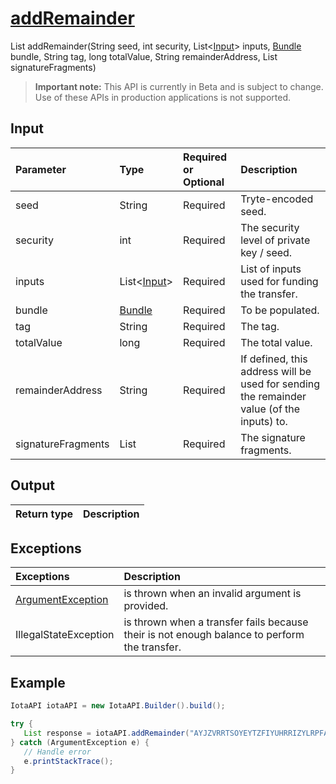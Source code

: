 
# [addRemainder](https://github.com/iotaledger/iota-java/blob/dev/jota/src/main/java/jota/IotaAPI.java#L1299)
 List<String> addRemainder(String seed, int security, List<[Input](https://github.com/iotaledger/iota-java/blob/dev/jota/src/main/java/jota/model/Input.java)> inputs, [Bundle](https://github.com/iotaledger/iota-java/blob/dev/jota/src/main/java/jota/model/Bundle.java) bundle, String tag, long totalValue, String remainderAddress, List<String> signatureFragments)


> **Important note:** This API is currently in Beta and is subject to change. Use of these APIs in production applications is not supported.

## Input
| Parameter       | Type | Required or Optional | Description |
|:---------------|:--------|:--------| :--------|
| seed | String | Required | Tryte-encoded seed. |
| security | int | Required | The security level of private key / seed. |
| inputs | List<[Input](https://github.com/iotaledger/iota-java/blob/dev/jota/src/main/java/jota/model/Input.java)> | Required | List of inputs used for funding the transfer. |
| bundle | [Bundle](https://github.com/iotaledger/iota-java/blob/dev/jota/src/main/java/jota/model/Bundle.java) | Required | To be populated. |
| tag | String | Required | The tag. |
| totalValue | long | Required | The total value. |
| remainderAddress | String | Required | If defined, this address will be used for sending the remainder value (of the inputs) to. |
| signatureFragments | List<String> | Required | The signature fragments. |
    
## Output
| Return type | Description |
|--|--|

## Exceptions
| Exceptions     | Description |
|:---------------|:--------|
| [ArgumentException](https://github.com/iotaledger/iota-java/blob/dev/jota/src/main/java/jota/error/ArgumentException.java) | is thrown when an invalid argument is provided. |
| IllegalStateException | is thrown when a transfer fails because their is not enough balance to perform the transfer. |


 ## Example
 
 ```Java
 IotaAPI iotaAPI = new IotaAPI.Builder().build();

try { 
    List response = iotaAPI.addRemainder("AYJZVRRTSOYEYTZFIYUHRRIZYLRPFANPSUVJLWWZEAPHGTYAWZUSGDQVMCGBNBRUADYKFAH9SQHZTWAVX", "971", ["inputs", "inputs"], "bundle", "9VTDKZZXPCVOXYRQXTBGHUIAOBX9BLCKKWYIUGMRRIHZWGOZHRFCFEPUVXJQAZPIKPILVHOLBAAKMNVFX", "totalvalue", "OXCBNAGRJGGNBQRVNOXWXBUSJVJFNLLAV9NGBIGVBKKIAFTNPLLWHOEIYHWTJRXNYAVWADOKCA9FCYVVDTGSJXZ9LNITEYOJKVYDICMYU9CXTMJNAZNREKV9TMTPRUSOIZV9NFVOYBRVLYYPUFXZASTMXRWXVTAFMW", ["TLRSOFSKXIDJCUESREXRVL9ZFUROUDFCTIUYXCQCUKLNRFQFHSFDXPEGNGPYFGYRNWHQAEHTGRMHVZKNI", "PLQUYNPORYJDZLOTEGWVOEXNEKRVCXBBLHNYUDLNUGPIXGUSKCKINXIWXOY9BS9QJOTOMRBIKPLQBPARK"]);
} catch (ArgumentException e) { 
    // Handle error
    e.printStackTrace(); 
}
 ```
